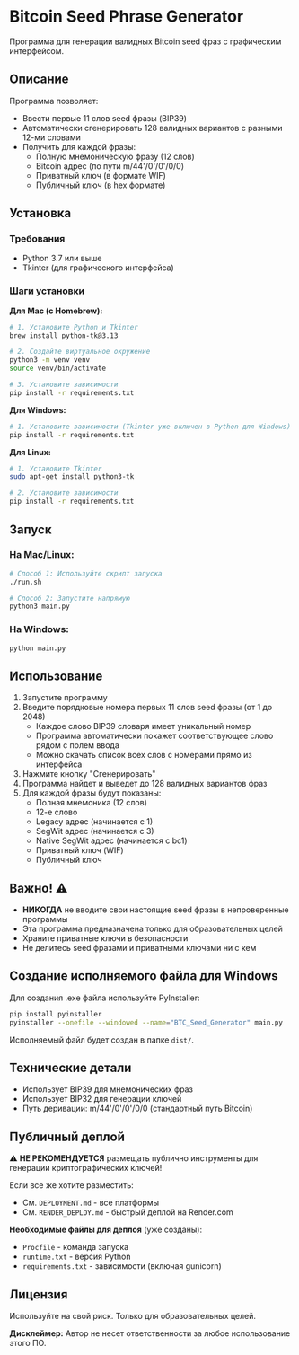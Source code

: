 # Bitcoin Seed Phrase Generator

Программа для генерации валидных Bitcoin seed фраз с графическим интерфейсом.

## Описание

Программа позволяет:
- Ввести первые 11 слов seed фразы (BIP39)
- Автоматически сгенерировать 128 валидных вариантов с разными 12-ми словами
- Получить для каждой фразы:
  - Полную мнемоническую фразу (12 слов)
  - Bitcoin адрес (по пути m/44'/0'/0'/0/0)
  - Приватный ключ (в формате WIF)
  - Публичный ключ (в hex формате)

## Установка

### Требования
- Python 3.7 или выше
- Tkinter (для графического интерфейса)

### Шаги установки

**Для Mac (с Homebrew):**
```bash
# 1. Установите Python и Tkinter
brew install python-tk@3.13

# 2. Создайте виртуальное окружение
python3 -m venv venv
source venv/bin/activate

# 3. Установите зависимости
pip install -r requirements.txt
```

**Для Windows:**
```bash
# 1. Установите зависимости (Tkinter уже включен в Python для Windows)
pip install -r requirements.txt
```

**Для Linux:**
```bash
# 1. Установите Tkinter
sudo apt-get install python3-tk

# 2. Установите зависимости
pip install -r requirements.txt
```

## Запуск

### На Mac/Linux:
```bash
# Способ 1: Используйте скрипт запуска
./run.sh

# Способ 2: Запустите напрямую
python3 main.py
```

### На Windows:
```bash
python main.py
```

## Использование

1. Запустите программу
2. Введите порядковые номера первых 11 слов seed фразы (от 1 до 2048)
   - Каждое слово BIP39 словаря имеет уникальный номер
   - Программа автоматически покажет соответствующее слово рядом с полем ввода
   - Можно скачать список всех слов с номерами прямо из интерфейса
3. Нажмите кнопку "Сгенерировать"
4. Программа найдет и выведет до 128 валидных вариантов фраз
5. Для каждой фразы будут показаны:
   - Полная мнемоника (12 слов)
   - 12-е слово
   - Legacy адрес (начинается с 1)
   - SegWit адрес (начинается с 3)
   - Native SegWit адрес (начинается с bc1)
   - Приватный ключ (WIF)
   - Публичный ключ

## Важно! ⚠️

- **НИКОГДА** не вводите свои настоящие seed фразы в непроверенные программы
- Эта программа предназначена только для образовательных целей
- Храните приватные ключи в безопасности
- Не делитесь seed фразами и приватными ключами ни с кем

## Создание исполняемого файла для Windows

Для создания .exe файла используйте PyInstaller:

```bash
pip install pyinstaller
pyinstaller --onefile --windowed --name="BTC_Seed_Generator" main.py
```

Исполняемый файл будет создан в папке `dist/`.

## Технические детали

- Использует BIP39 для мнемонических фраз
- Использует BIP32 для генерации ключей
- Путь деривации: m/44'/0'/0'/0/0 (стандартный путь Bitcoin)

## Публичный деплой

⚠️ **НЕ РЕКОМЕНДУЕТСЯ** размещать публично инструменты для генерации криптографических ключей!

Если все же хотите разместить:
- См. `DEPLOYMENT.md` - все платформы
- См. `RENDER_DEPLOY.md` - быстрый деплой на Render.com

**Необходимые файлы для деплоя** (уже созданы):
- `Procfile` - команда запуска
- `runtime.txt` - версия Python  
- `requirements.txt` - зависимости (включая gunicorn)

## Лицензия

Используйте на свой риск. Только для образовательных целей.

**Дисклеймер:** Автор не несет ответственности за любое использование этого ПО.

